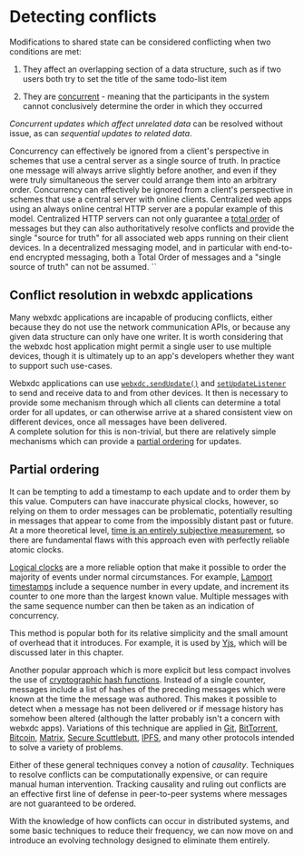 # Detecting conflicts

Modifications to shared state can be considered conflicting when two conditions are met:

1. They affect an overlapping section of a data structure, such as if two users both try to set the title of the same todo-list item

2. They are [concurrent](https://en.wikipedia.org/wiki/Concurrency_(computer_science)) - meaning that the participants in the system cannot conclusively determine the order in which they occurred

_Concurrent updates which affect unrelated data_ can be resolved without issue, as can _sequential updates to related data_.

Concurrency can effectively be ignored from a client's perspective in schemes that use a central server as a single source of truth.
In practice one message will always arrive slightly before another, and even if they were truly simultaneous the server could arrange them into an arbitrary order.
Concurrency can effectively be ignored from a client's perspective in schemes that use a central server with online clients.  Centralized web apps using an always online central HTTP server are a popular example of this model.  Centralized HTTP servers can not only guarantee a [total order](https://en.wikipedia.org/wiki/Total_order) of messages but they can also authoritatively resolve conflicts and provide the single "source for truth" for all associated web apps running on their client devices.  In a decentralized messaging model, and in particular with end-to-end encrypted messaging, both a Total Order of messages and a "single source of truth" can not be assumed. ``

## Conflict resolution in webxdc applications

Many webxdc applications are incapable of producing conflicts, either because they do not use the network communication APIs, or because any given data structure can only have one writer.
It is worth considering that the webxdc host application might permit a single user to use multiple devices,
though it is ultimately up to an app's developers whether they want to support such use-cases.

Webxdc applications can use [`webxdc.sendUpdate()`](../spec/sendUpdate.html#sendupdate) and [`setUpdateListener`](https://docs.webxdc.org/spec/setUpdateListener.html) to send and receive data to and from other devices. It then is necessary to provide some mechanism through which all clients can determine a total order for all updates, or can otherwise arrive at a shared consistent view on different devices, once all messages have been delivered.   
A complete solution for this is non-trivial, but there are relatively simple mechanisms which can provide a [partial ordering](https://en.wikipedia.org/wiki/Partially_ordered_set) for updates.

## Partial ordering

It can be tempting to add a timestamp to each update and to order them by this value.
Computers can have inaccurate physical clocks, however, so relying on them to order messages can be problematic, potentially resulting in messages that appear to come from the impossibly distant past or future.
At a more theoretical level, [time is an entirely subjective measurement](https://en.wikipedia.org/wiki/Time_dilation), so there are fundamental flaws with this approach even with perfectly reliable atomic clocks.

[Logical clocks](https://en.wikipedia.org/wiki/Logical_clock) are a more reliable option that make it possible to order the majority of events under normal circumstances.
For example, [Lamport timestamps](https://en.wikipedia.org/wiki/Lamport_timestamp) include a sequence number in every update, and increment its counter to one more than the largest known value.
Multiple messages with the same sequence number can then be taken as an indication of concurrency.

This method is popular both for its relative simplicity and the small amount of overhead that it introduces.
For example, it is used by [Yjs](https://yjs.dev/), which will be discussed later in this chapter.

Another popular approach which is more explicit but less compact involves the use of [cryptographic hash functions](https://en.wikipedia.org/wiki/Cryptographic_hash_function).
Instead of a single counter, messages include a list of hashes of the preceding messages which were known at the time the message was authored.
This makes it possible to detect when a message has not been delivered or if message history has somehow been altered (although the latter probably isn't a concern with webxdc apps).
Variations of this technique are applied in [Git](https://git-scm.com/), [BitTorrent](https://en.wikipedia.org/wiki/BitTorrent),
[Bitcoin](https://en.wikipedia.org/wiki/Bitcoin),
[Matrix](https://en.wikipedia.org/wiki/Matrix_(protocol)), [Secure Scuttlebutt](https://en.wikipedia.org/wiki/Secure_Scuttlebutt),
[IPFS](https://en.wikipedia.org/wiki/InterPlanetary_File_System), and many other protocols intended to solve a variety of problems.

Either of these general techniques convey a notion of _causality_.
Techniques to resolve conflicts can be computationally expensive, or can require manual human intervention.
Tracking causality and ruling out conflicts are an effective first line of defense in peer-to-peer systems where messages are not guaranteed to be ordered.

With the knowledge of how conflicts can occur in distributed systems,
and some basic techniques to reduce their frequency,
we can now move on and introduce an evolving technology designed to eliminate them entirely.

